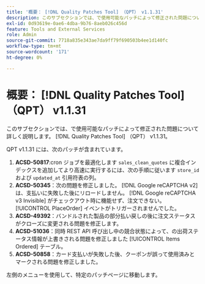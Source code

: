 ```yaml
---
title: '概要： [!DNL Quality Patches Tool] （QPT） v1.1.31'
description: このサブセクションでは、で使用可能なパッチによって修正された問題について詳しく説明します。 [!DNL Quality Patches Tool] （QPT） v1.1.31。
exl-id: 0d93619e-0ae6-4dba-9b76-8aeb026c456d
feature: Tools and External Services
role: Admin
source-git-commit: 7718a835e343ae7da9ff79f690503b4ee1d140fc
workflow-type: tm+mt
source-wordcount: '171'
ht-degree: 0%

---
```


# 概要： [!DNL Quality Patches Tool] （QPT） v1.1.31

このサブセクションでは、で使用可能なパッチによって修正された問題について詳しく説明します。 [!DNL Quality Patches Tool] （QPT） v1.1.31。

QPT v1.1.31 には、次のパッチが含まれています。

1. **ACSD-50817**:cron ジョブを最適化します `sales_clean_quotes` に複合インデックスを追加してより高速に実行するには、次の手順に従います `store_id` および `updated_at` 引用符表の列。
1. **ACSD-50345**：次の問題を修正しました。 [!DNL Google reCAPTCHA v2] は、支払いに失敗した後にリロードしません。 [!DNL Google reCAPTCHA v3 Invisible] がチェックアウト時に機能せず、注文できない。 [!UICONTROL PlaceOrder] イベントがトリガーされませんでした。
1. **ACSD-49392**：バンドルされた製品の部分払い戻しの後に注文ステータスがクローズに変更される問題を修正します。
1. **ACSD-51036**：同時 REST API 呼び出し中の競合状態によって、の出荷ステータス情報が上書きされる問題を修正しました [!UICONTROL Items Ordered] テーブル。
1. **ACSD-50858**：カード支払いが失敗した後、クーポンが誤って使用済みとマークされる問題を修正しました。

左側のメニューを使用して、特定のパッチページに移動します。
